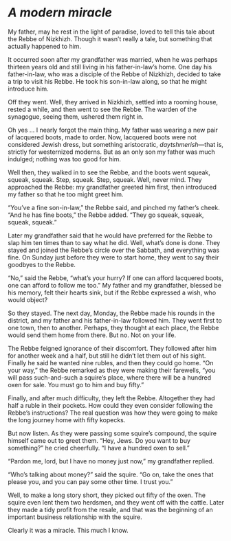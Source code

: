 # ***A modern miracle***



My father, may he rest in the light of paradise, loved to tell this tale about the Rebbe of Nizkhizh. Though it wasn’t really a tale, but something that actually happened to him.

It occurred soon after my grandfather was married, when he was perhaps thirteen years old and still living in his father-in-law’s home. One day his father-in-law, who was a disciple of the Rebbe of Nizkhizh, decided to take a trip to visit his Rebbe. He took his son-in-law along, so that he might introduce him.

Off they went. Well, they arrived in Nizkhizh, settled into a rooming house, rested a while, and then went to see the Rebbe. The warden of the synagogue, seeing them, ushered them right in.

Oh yes … I nearly forgot the main thing. My father was wearing a new pair of lacquered boots, made to order. Now, lacquered boots were not considered Jewish dress, but something aristocratic, *daytshmerish*—that is, strictly for westernized moderns. But as an only son my father was much indulged; nothing was too good for him.

Well then, they walked in to see the Rebbe, and the boots went squeak, squeak, squeak. Step, squeak. Step, squeak. Well, never mind. They approached the Rebbe: my grandfather greeted him first, then introduced my father so that he too might greet him.

“You’ve a fine son-in-law,” the Rebbe said, and pinched my father’s cheek. “And he has fine boots,” the Rebbe added. “They go squeak, squeak, squeak, squeak.”

Later my grandfather said that he would have preferred for the Rebbe to slap him ten times than to say what he did. Well, what’s done is done. They stayed and joined the Rebbe’s circle over the Sabbath, and everything was fine. On Sunday just before they were to start home, they went to say their goodbyes to the Rebbe.

“No,” said the Rebbe, “what’s your hurry? If one can afford lacquered boots, one can afford to follow me too.” My father and my grandfather, blessed be his memory, felt their hearts sink, but if the Rebbe expressed a wish, who would object?

So they stayed. The next day, Monday, the Rebbe made his rounds in the district, and my father and his father-in-law followed him. They went first to one town, then to another. Perhaps, they thought at each place, the Rebbe would send them home from there. But no. Not on your life.

The Rebbe feigned ignorance of their discomfort. They followed after him for another week and a half, but still he didn’t let them out of his sight. Finally he said he wanted nine rubles, and then they could go home. “On your way,” the Rebbe remarked as they were making their farewells, “you will pass such-and-such a squire’s place, where there will be a hundred oxen for sale. You must go to him and buy fifty.”

Finally, and after much difficulty, they left the Rebbe. Altogether they had half a ruble in their pockets. How could they even consider following the Rebbe’s instructions? The real question was how they were going to make the long journey home with fifty kopecks.

But now listen. As they were passing some squire’s compound, the squire himself came out to greet them. “Hey, Jews. Do you want to buy something?” he cried cheerfully. “I have a hundred oxen to sell.”

“Pardon me, lord, but I have no money just now,” my grandfather replied.

“Who’s talking about money?” said the squire. “Go on, take the ones that please you, and you can pay some other time. I trust you.”

Well, to make a long story short, they picked out fifty of the oxen. The squire even lent them two herdsmen, and they went off with the cattle. Later they made a tidy profit from the resale, and that was the beginning of an important business relationship with the squire.

Clearly it was a miracle. This much I know.